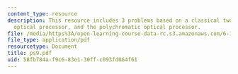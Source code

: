 ```yaml
---
content_type: resource
description: This resource includes 3 problems based on a classical two-lens coherent
  optical processor, and the polychromatic optical processor.
file: /media/https%3A/open-learning-course-data-rc.s3.amazonaws.com/6-161-modern-optics-project-laboratory-fall-2005/58fb784af9c683e130ffc093fd064f61_ps9.pdf
file_type: application/pdf
resourcetype: Document
title: ps9.pdf
uid: 58fb784a-f9c6-83e1-30ff-c093fd064f61
---
```

